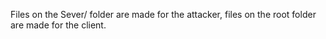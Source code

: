 Files on the Sever/ folder are made for the attacker, files on the root folder are made for the client.
